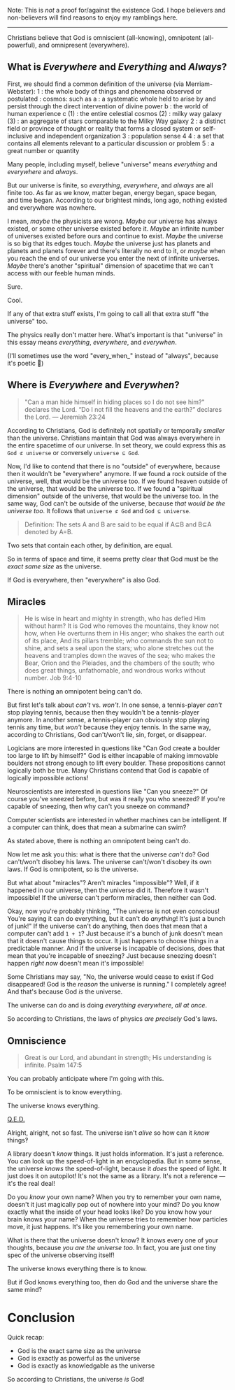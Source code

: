 
<!-- Alternatively "God ∩ Universe = Universe" -->

Note: This is _not_ a proof for/against the existence God. I hope believers and non-believers will find reasons to enjoy my ramblings here.

<!-- todo: if you believe in god, then i'm saying that the universe is a lot weirder than you think. and if you don't believe in god, i'm saying that the universe could technically be your god. -->

---

Christians believe that God is omniscient (all-knowing), omnipotent (all-powerful), and omnipresent (everywhere).

<!-- todo: more -->

<!-- todo: these are not word games -->


## What is _Everywhere_ and _Everything_ and _Always_?

First, we should find a common definition of the universe (via Merriam-Webster):
    1 : the whole body of things and phenomena observed or postulated : cosmos: such as
      a : a systematic whole held to arise by and persist through the direct intervention of divine power
      b : the world of human experience
      c (1) : the entire celestial cosmos
        (2) : milky way galaxy
        (3) : an aggregate of stars comparable to the Milky Way galaxy
    2 : a distinct field or province of thought or reality that forms a closed system or self-inclusive and independent organization
    3 : population sense 4
    4 : a set that contains all elements relevant to a particular discussion or problem
    5 : a great number or quantity

Many people, including myself, believe "universe" means _everything_ and _everywhere_ and _always_.

But our universe is finite, so _everything_, _everywhere_, and _always_ are all finite too. As far as we know, matter began, energy began, space began, and time began. According to our brightest minds, long ago, nothing existed and everywhere was nowhere.

I mean, _maybe_ the physicists are wrong. _Maybe_ our universe has always existed, or some other universe existed before it. _Maybe_ an infinite number of universes existed before ours and continue to exist. _Maybe_ the universe is so big that its edges touch. _Maybe_ the universe just has planets and planets and planets forever and there's literally no end to it, or _maybe_ when you reach the end of our universe you enter the next of infinite universes. _Maybe_ there's another "spiritual" dimension of spacetime that we can't access with our feeble human minds.

Sure.

Cool.

If any of that extra stuff exists, I'm going to call all that extra stuff "the universe" too.

The physics really don't matter here. What's important is that "universe" in this essay means _everything_, _everywhere_, and _everywhen_.

(I'll sometimes use the word "every_when_" instead of "always", because it's poetic 💁)


## Where is _Everywhere_ and _Everywhen_?

> "Can a man hide himself in hiding places so I do not see him?" declares the Lord. “Do I not fill the heavens and the earth?” declares the Lord.
> — Jeremiah 23:24

<!-- bug: no talk of matter's relation to spacetime -->

According to Christians, God is definitely not spatially or temporally _smaller_ than the universe. Christians maintain that God was always everywhere in the entire spacetime of our universe. In set theory, we could express this as `God ⊄ universe` or conversely `universe ⊆ God`.

Now, I'd like to contend that there is no "outside" of everywhere, because then it wouldn't be "everywhere" anymore. If we found a rock outside of the universe, well, that would be the universe too. If we found heaven outside of the universe, that would be the universe too. If we found a "spiritual dimension" outside of the universe, that would be the universe too. In the same way, God can't be outside of the universe, because _that would be the universe too_. It follows that `universe ⊄ God` and `God ⊆ universe`.

> Definition: The sets A and B are said to be equal if A⊆B and B⊆A denoted by A=B.

Two sets that contain each other, by definition, are equal.

So in terms of space and time, it seems pretty clear that God must be the _exact same size_ as the universe.

If God is everywhere, then "everywhere" is also God.


## Miracles

> He is wise in heart and mighty in strength, who has defied Him without harm? It is God who removes the mountains, they know not how, when He overturns them in His anger; who shakes the earth out of its place, And its pillars tremble; who commands the sun not to shine, and sets a seal upon the stars; who alone stretches out the heavens and tramples down the waves of the sea; who makes the Bear, Orion and the Pleiades, and the chambers of the south; who does great things, unfathomable, and wondrous works without number.
> Job 9:4-10

There is nothing an omnipotent being can't do.

But first let's talk about _can't_ vs. _won't_. In one sense, a tennis-player _can't_ stop playing tennis, because then they wouldn't be a tennis-player anymore. In another sense, a tennis-player can obviously stop playing tennis any time, but _won't_ because they enjoy tennis.
In the same way, according to Christians, God can't/won't lie, sin, forget, or disappear.
<!-- todo: so what? -->

Logicians are more interested in questions like "Can God create a boulder too large to lift by himself?" God is either incapable of making immovable boulders not strong enough to lift every boulder. These propositions cannot logically both be true.
Many Christians contend that God is capable of logically impossible actions!
<!-- todo: so what? -->

Neuroscientists are interested in questions like "Can you sneeze?" 
Of course you've sneezed before, but was it really you who sneezed? If you're capable of sneezing, then why can't you sneeze on command?

Computer scientists are interested in whether machines can be intelligent. If a computer can think, does that mean a submarine can swim?

As stated above, there is nothing an omnipotent being can't do.

Now let me ask you this: what is there that the universe _can't_ do? God can't/won't disobey his laws. The universe can't/won't disobey its own laws.
If God is omnipotent, so is the universe. 

But what about "miracles"? Aren't miracles "impossible"? Well, if it happened in our universe, then the universe did it. Therefore it wasn't impossible! If the universe can't perform miracles, then neither can God.

Okay, now you're probably thinking, "The universe is not even conscious! You're saying it can do everything, but it can't do _anything_! It's just a bunch of junk!"
If the universe can't do anything, then does that mean that a computer can't add `1 + 1`? Just because it's a bunch of junk doesn't mean that it doesn't cause things to occur. It just happens to choose things in a predictable manner. And if the universe is incapable of decisions, does that mean that you're incapable of sneezing? Just because sneezing doesn't happen _right now_ doesn't mean it's impossible!

Some Christians may say, "No, the universe would cease to exist if God disappeared! God is the _reason_ the universe is running." I completely agree! And that's because God _is_ the universe.

The universe can do and is doing _everything everywhere_, _all at once_.

So according to Christians, the laws of physics _are precisely_ God's laws.
<!-- todo: god abides by the laws of physics, because how could he not abide by his own rules? -->


## Omniscience

> Great is our Lord, and abundant in strength; His understanding is infinite.
> Psalm 147:5 

You can probably anticipate where I'm going with this.

To be omniscient is to know everything.

The universe knows everything.

[Q.E.D.](https://en.wikipedia.org/wiki/Q.E.D.)

Alright, alright, not so fast. The universe isn't _alive_ so how can it _know_ things‽ 

A library doesn't _know_ things. It just holds information. It's just a reference. You can look up the speed-of-light in an encyclopedia. But in some sense, the universe _knows_ the speed-of-light, because it _does_ the speed of light. It just does it on autopilot! It's not the same as a library. It's not a reference — it's the real deal!

Do you _know_ your own name? When you try to remember your own name, doesn't it just magically pop out of nowhere into your mind? Do you know exactly what the inside of your head looks like? Do you know how your brain knows your name?
When the universe tries to remember how particles move, it just happens. It's like you remembering your own name.

What is there that the universe doesn't know? It knows every one of your thoughts, because _you are the universe too_. In fact, you are just one tiny spec of the universe observing itself!

The universe knows everything there is to know.

But if God knows everything too, then do God and the universe share the same mind?


<!-- ## Omnibenevolence -->

<!-- TODO: justice! karma. -->


# Conclusion

<!-- TODO: taoism and bender -->

Quick recap:
- God is the exact same size as the universe
- God is exactly as powerful as the universe
- God is exactly as knowledgable as the universe

So according to Christians, the universe _is_ God!
